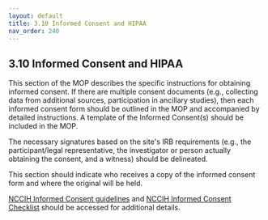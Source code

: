 ```yaml
---
layout: default
title: 3.10 Informed Consent and HIPAA
nav_order: 240
---
```


## 3.10 Informed Consent and HIPAA

This section of the MOP describes the specific instructions for
obtaining informed consent. If there are multiple consent documents
(e.g., collecting data from additional sources, participation in
ancillary studies), then each informed consent form should be outlined
in the MOP and accompanied by detailed instructions. A template of the
Informed Consent(s) should be included in the MOP.

The necessary signatures based on the site\'s IRB requirements (e.g.,
the participant/legal representative, the investigator or person
actually obtaining the consent, and a witness) should be delineated.

This section should indicate who receives a copy of the informed consent
form and where the original will be held.

[NCCIH Informed Consent
guidelines](http://nccih.nih.gov/grants/toolbox/consent) and [NCCIH
Informed Consent Checklist](http://nccih.nih.gov/grants/toolbox/consent)
should be accessed for additional details.

